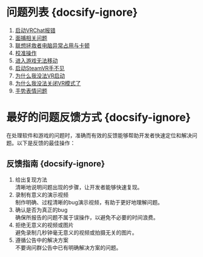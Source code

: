 # 问题列表 {docsify-ignore}
   1. [启动VRChat报错](/zh-cn/problems.md#启动VRChat报错) </br>
   2. [面捕相关问题](/zh-cn/problems.md#面捕常见问题) </br>
   3. [联想拯救者电脑异常占用与卡顿](/zh-cn/problems.md#联想拯救者电脑异常占用与卡顿问题) </br>
   4. [校准操作](/zh-cn/problems.md#校准问题) </br>
   5. [进入游戏无法移动](/zh-cn/problems.md#游戏内操作问题) </br>
   6. [启动SteamVR手不见](/zh-cn/problems.md#启动SteamVR手不见) </br>
   7. [为什么我没法VR启动](/zh-cn/problems.md#为什么我的VRChat没办法变成VR模式) </br>
   8. [为什么我没法关闭VR模式了](/zh-cn/problems.md#为什么我的VRChat没办法变成原来的样子了) </br>
   9. [手势表情问题](/zh-cn/problems.md#关于模型手势表情的问题) </br>

# 最好的问题反馈方式 {docsify-ignore}
在处理软件和游戏的问题时，准确而有效的反馈能够帮助开发者快速定位和解决问题。以下是反馈的最佳操作：
## 反馈指南  {docsify-ignore}
1. 给出复现方法  
   清晰地说明问题出现的步骤，让开发者能够快速复现。
2. 录制有意义的演示视频  
   制作明确、过程清晰的bug演示视频，有助于更好地理解问题。
3. 确认是否为真正的bug  
   确保所报告的问题不属于误操作，以避免不必要的时间浪费。
4. 拒绝无意义的视频或图片  
   避免录制几秒钟毫无意义的视频或拍摄无关的图片。
5. 遵循公告中的解决方案  
   不要询问群公告中已有明确解决方案的问题。